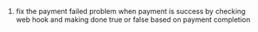 1. fix the payment failed problem when payment is success by checking web hook and making done true or false based on payment completion